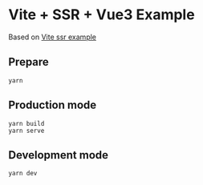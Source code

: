# Vite + SSR + Vue3 Example
Based on [Vite ssr example](https://github.com/vitejs/vite/tree/main/playground/ssr-vue) 
## Prepare
```
yarn
```
## Production mode 
```
yarn build
yarn serve
```

## Development mode 
```
yarn dev
```